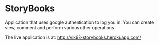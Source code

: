 # StoryBooks
Application that uses google authentication to log you in. You can create view, comment and perform various other operations

The live application is at:
http://vik98-storybooks.herokuapp.com/

